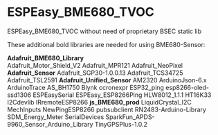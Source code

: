 # ESPEasy_BME680_TVOC
ESPEasy_BME680_TVOC without need of proprietary BSEC static lib 

These additional bold libraries are needed for using BME680-Sensor:

**Adafruit_BME680_Library**<br>
Adafruit_Motor_Shield_V2
Adafruit_MPR121
Adafruit_NeoPixel
**Adafruit_Sensor**
Adafruit_SGP30-1.0.0.13
Adafruit_TCS34725
Adafruit_TSL2591
**Adafruit_Unified_Sensor**
AM2320
ArduinoJson-6.x
ArduinoTrace
AS_BH1750
Blynk
ccronexpr
ESP32_ping
esp8266-oled-ssd1306
ESPEasySerial
ESPEasy_ESP8266Ping
HLW8012_1.1.1
HT16K33
I2Cdevlib
IRremoteESP8266
**js_BME680_prod**
LiquidCrystal_I2C
MechInputs
NewPingESP8266
pubsubclient
RN2483-Arduino-Library
SDM_Energy_Meter
SerialDevices
SparkFun_APDS-9960_Sensor_Arduino_Library
TinyGPSPlus-1.0.2
